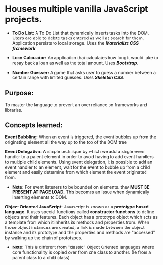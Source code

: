 # **Houses multiple vanilla JavaScript projects.**

- **To Do List:** A To Do List that dynamically inserts tasks into the DOM. Users are able to delete tasks entered as well as search for them. Application persists to local storage. Uses the ***Materialize CSS framework***.

- **Loan Calculator:** An application that calculates how long it would take to repay back a loan as well as the total amount. Uses ***Bootstrap***.

- **Number Guesser:** A game that asks user to guess a number between a certain range with limited guesses. Uses ***Skeleton CSS***.  

## Purpose:

To master the language to prevent an over reliance on frameworks and libraries.

## Concepts learned:

**Event Bubbling:** When an event is  triggered, the event bubbles up from the originating element all the way up to the top of the DOM tree.

**Event Delegation:** A simple technique by which we add a single event handler to a parent element in order to avoid having to add event handlers to multiple child elements.  Using event delegation, it is possible to add an event handler to an element, wait for the event to bubble up from a child element and easily determine from which element the event originated from.

- **Note:** For event listeners to be bounded on elements, they **MUST BE PRESENT AT PAGE LOAD.** This becomes an issue when dynamically inserting elements to DOM.

**Object Oriented JavaScript:** Javascript is known as a **prototype based language**. It uses special functions called **constructor functions** to define objects and their features. Each object has a prototype object which acts as a template from which it inherits its methods and properties from. When those object instances are created, a link is made between the object instance and its prototype and the properties and methods are "accessed" by walking up the chain of prototypes.

- **Note:** This is different from "classic" Object Oriented languages where core functionality is copied over from one class to another.  (Ie from a parent class to a child class)
